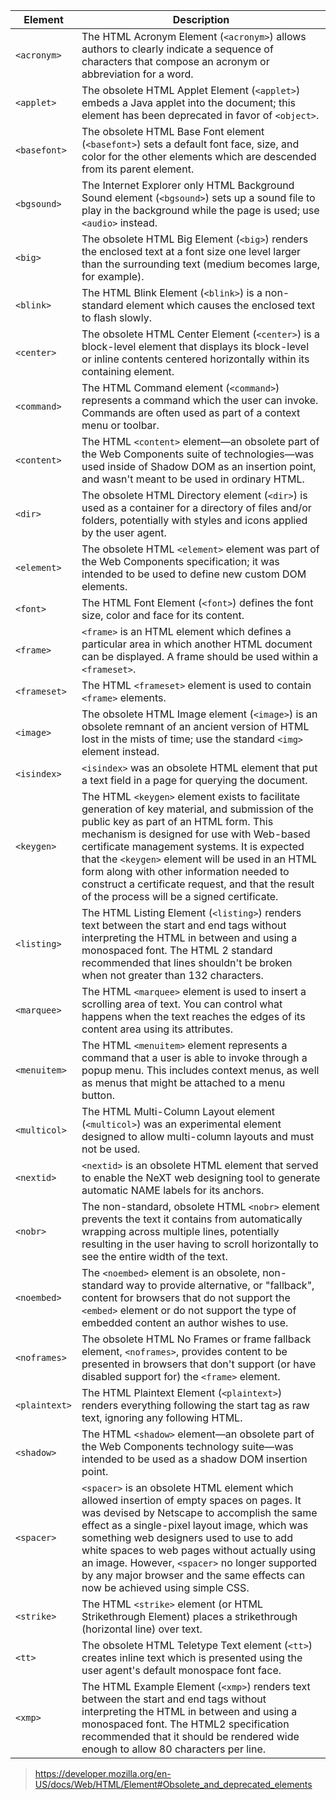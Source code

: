 Element | Description
--- | ---
`<acronym>` | The HTML Acronym Element (`<acronym>`) allows authors to clearly indicate a sequence of characters that compose an acronym or abbreviation for a word.
`<applet>` | The obsolete HTML Applet Element (`<applet>`) embeds a Java applet into the document; this element has been deprecated in favor of `<object>`.
`<basefont>` | The obsolete HTML Base Font element (`<basefont>`) sets a default font face, size, and color for the other elements which are descended from its parent element.
`<bgsound>` | The Internet Explorer only HTML Background Sound element (`<bgsound>`) sets up a sound file to play in the background while the page is used; use `<audio>` instead.
`<big>` | The obsolete HTML Big Element (`<big>`) renders the enclosed text at a font size one level larger than the surrounding text (medium becomes large, for example).
`<blink>` | The HTML Blink Element (`<blink>`) is a non-standard element which causes the enclosed text to flash slowly.
`<center>` | The obsolete HTML Center Element (`<center>`) is a block-level element that displays its block-level or inline contents centered horizontally within its containing element.
`<command>` | The HTML Command element (`<command>`) represents a command which the user can invoke. Commands are often used as part of a context menu or toolbar.
`<content>` | The HTML `<content>` element—an obsolete part of the Web Components suite of technologies—was used inside of Shadow DOM as an insertion point, and wasn't meant to be used in ordinary HTML.
`<dir>` | The obsolete HTML Directory element (`<dir>`) is used as a container for a directory of files and/or folders, potentially with styles and icons applied by the user agent.
`<element>` | The obsolete HTML `<element>` element was part of the Web Components specification; it was intended to be used to define new custom DOM elements.
`<font>` | The HTML Font Element (`<font>`) defines the font size, color and face for its content.
`<frame>` | `<frame>` is an HTML element which defines a particular area in which another HTML document can be displayed. A frame should be used within a `<frameset>`.
`<frameset>` | The HTML `<frameset>` element is used to contain `<frame>` elements.
`<image>` | The obsolete HTML Image element (`<image>`) is an obsolete remnant of an ancient version of HTML lost in the mists of time; use the standard `<img>` element instead.
`<isindex>` | `<isindex>` was an obsolete HTML element that put a text field in a page for querying the document.
`<keygen>` | The HTML `<keygen>` element exists to facilitate generation of key material, and submission of the public key as part of an HTML form. This mechanism is designed for use with Web-based certificate management systems. It is expected that the `<keygen>` element will be used in an HTML form along with other information needed to construct a certificate request, and that the result of the process will be a signed certificate.
`<listing>` | The HTML Listing Element (`<listing>`) renders text between the start and end tags without interpreting the HTML in between and using a monospaced font. The HTML 2 standard recommended that lines shouldn't be broken when not greater than 132 characters.
`<marquee>` | The HTML `<marquee>` element is used to insert a scrolling area of text. You can control what happens when the text reaches the edges of its content area using its attributes.
`<menuitem>` | The HTML `<menuitem>` element represents a command that a user is able to invoke through a popup menu. This includes context menus, as well as menus that might be attached to a menu button.
`<multicol>` | The HTML Multi-Column Layout element (`<multicol>`) was an experimental element designed to allow multi-column layouts and must not be used.
`<nextid>` | `<nextid>` is an obsolete HTML element that served to enable the NeXT web designing tool to generate automatic NAME labels for its anchors.
`<nobr>` | The non-standard, obsolete HTML `<nobr>` element prevents the text it contains from automatically wrapping across multiple lines, potentially resulting in the user having to scroll horizontally to see the entire width of the text.
`<noembed>` | The `<noembed>` element is an obsolete, non-standard way to provide alternative, or "fallback", content for browsers that do not support the `<embed>` element or do not support the type of embedded content an author wishes to use.
`<noframes>` | The obsolete HTML No Frames or frame fallback element, `<noframes>`, provides content to be presented in browsers that don't support (or have disabled support for) the `<frame>` element.
`<plaintext>` | The HTML Plaintext Element (`<plaintext>`) renders everything following the start tag as raw text, ignoring any following HTML.
`<shadow>` | The HTML `<shadow>` element—an obsolete part of the Web Components technology suite—was intended to be used as a shadow DOM insertion point.
`<spacer>` | `<spacer>` is an obsolete HTML element which allowed insertion of empty spaces on pages. It was devised by Netscape to accomplish the same effect as a single-pixel layout image, which was something web designers used to use to add white spaces to web pages without actually using an image. However, `<spacer>` no longer supported by any major browser and the same effects can now be achieved using simple CSS.
`<strike>` | The HTML `<strike>` element (or HTML Strikethrough Element) places a strikethrough (horizontal line) over text.
`<tt>` | The obsolete HTML Teletype Text element (`<tt>`) creates inline text which is presented using the user agent's default monospace font face.
`<xmp>` | The HTML Example Element (`<xmp>`) renders text between the start and end tags without interpreting the HTML in between and using a monospaced font. The HTML2 specification recommended that it should be rendered wide enough to allow 80 characters per line.

> https://developer.mozilla.org/en-US/docs/Web/HTML/Element#Obsolete_and_deprecated_elements
